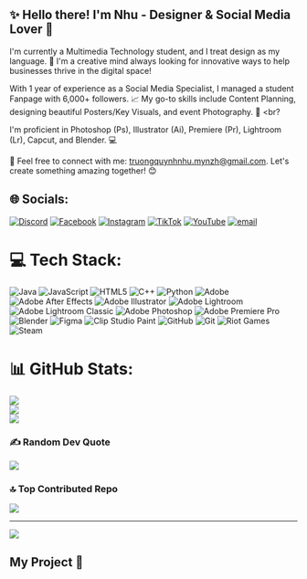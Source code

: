## ✨ Hello there! I'm Nhu - Designer & Social Media Lover 💖

 I'm currently a Multimedia Technology student, and I treat design as my language. 🎨 I'm a creative mind always looking for innovative ways to help businesses thrive in the digital space! <br>
 
 With 1 year of experience as a Social Media Specialist, I managed a student Fanpage with 6,000+ followers. 📈 My go-to skills include Content Planning, designing beautiful Posters/Key Visuals, and event Photography. 📸 <br?
 
 I'm proficient in Photoshop (Ps), Illustrator (Ai), Premiere (Pr), Lightroom (Lr), Capcut, and Blender. 💻 <br>
 
 💌 Feel free to connect with me: truongquynhnhu.mynzh@gmail.com. Let's create something amazing together! 😊

## 🌐 Socials:
[![Discord](https://img.shields.io/badge/Discord-%237289DA.svg?logo=discord&logoColor=white)](https://discord.gg/qynnku) [![Facebook](https://img.shields.io/badge/Facebook-%231877F2.svg?logo=Facebook&logoColor=white)](https://facebook.com/lmr.qnhu) [![Instagram](https://img.shields.io/badge/Instagram-%23E4405F.svg?logo=Instagram&logoColor=white)](https://instagram.com/qynnku) [![TikTok](https://img.shields.io/badge/TikTok-%23000000.svg?logo=TikTok&logoColor=white)](https://tiktok.com/@qynnku) [![YouTube](https://img.shields.io/badge/YouTube-%23FF0000.svg?logo=YouTube&logoColor=white)](https://youtube.com/@qynnku) [![email](https://img.shields.io/badge/Email-D14836?logo=gmail&logoColor=white)](mailto:truongquynhnhu.mynzh@gmail.com) 

# 💻 Tech Stack:
![Java](https://img.shields.io/badge/java-%23ED8B00.svg?style=for-the-badge&logo=openjdk&logoColor=white) ![JavaScript](https://img.shields.io/badge/javascript-%23323330.svg?style=for-the-badge&logo=javascript&logoColor=%23F7DF1E) ![HTML5](https://img.shields.io/badge/html5-%23E34F26.svg?style=for-the-badge&logo=html5&logoColor=white) ![C++](https://img.shields.io/badge/c++-%2300599C.svg?style=for-the-badge&logo=c%2B%2B&logoColor=white) ![Python](https://img.shields.io/badge/python-3670A0?style=for-the-badge&logo=python&logoColor=ffdd54) ![Adobe](https://img.shields.io/badge/adobe-%23FF0000.svg?style=for-the-badge&logo=adobe&logoColor=white) ![Adobe After Effects](https://img.shields.io/badge/Adobe%20After%20Effects-9999FF.svg?style=for-the-badge&logo=Adobe%20After%20Effects&logoColor=white) ![Adobe Illustrator](https://img.shields.io/badge/adobe%20illustrator-%23FF9A00.svg?style=for-the-badge&logo=adobe%20illustrator&logoColor=white) ![Adobe Lightroom](https://img.shields.io/badge/Adobe%20Lightroom-31A8FF.svg?style=for-the-badge&logo=Adobe%20Lightroom&logoColor=white) ![Adobe Lightroom Classic](https://img.shields.io/badge/Adobe%20Lightroom%20Classic-31A8FF.svg?style=for-the-badge&logo=Adobe%20Lightroom%20Classic&logoColor=white) ![Adobe Photoshop](https://img.shields.io/badge/adobe%20photoshop-%2331A8FF.svg?style=for-the-badge&logo=adobe%20photoshop&logoColor=white) ![Adobe Premiere Pro](https://img.shields.io/badge/Adobe%20Premiere%20Pro-9999FF.svg?style=for-the-badge&logo=Adobe%20Premiere%20Pro&logoColor=white) ![Blender](https://img.shields.io/badge/blender-%23F5792A.svg?style=for-the-badge&logo=blender&logoColor=white) ![Figma](https://img.shields.io/badge/figma-%23F24E1E.svg?style=for-the-badge&logo=figma&logoColor=white) ![Clip Studio Paint](https://img.shields.io/badge/ClipStudioPaint-%23CFD3D3.svg?style=for-the-badge&logo=ClipStudioPaint&logoColor=white) ![GitHub](https://img.shields.io/badge/github-%23121011.svg?style=for-the-badge&logo=github&logoColor=white) ![Git](https://img.shields.io/badge/git-%23F05033.svg?style=for-the-badge&logo=git&logoColor=white) ![Riot Games](https://img.shields.io/badge/riotgames-D32936.svg?style=for-the-badge&logo=riotgames&logoColor=white) ![Steam](https://img.shields.io/badge/steam-%23000000.svg?style=for-the-badge&logo=steam&logoColor=white)
# 📊 GitHub Stats:
![](https://github-readme-stats.vercel.app/api?username=qynnku&theme=rose&hide_border=false&include_all_commits=true&count_private=false)<br/>
![](https://nirzak-streak-stats.vercel.app/?user=qynnku&theme=rose&hide_border=false)<br/>
![](https://github-readme-stats.vercel.app/api/top-langs/?username=qynnku&theme=rose&hide_border=false&include_all_commits=true&count_private=false&layout=compact)

### ✍️ Random Dev Quote
![](https://quotes-github-readme.vercel.app/api?type=horizontal&theme=radical)

### 🔝 Top Contributed Repo
![](https://github-contributor-stats.vercel.app/api?username=qynnku&limit=5&theme=rose&combine_all_yearly_contributions=true)

---
[![](https://visitcount.itsvg.in/api?id=qynnku&icon=0&color=0)](https://visitcount.itsvg.in)

<!-- Proudly created with GPRM ( https://gprm.itsvg.in ) -->

## My Project 💖 


